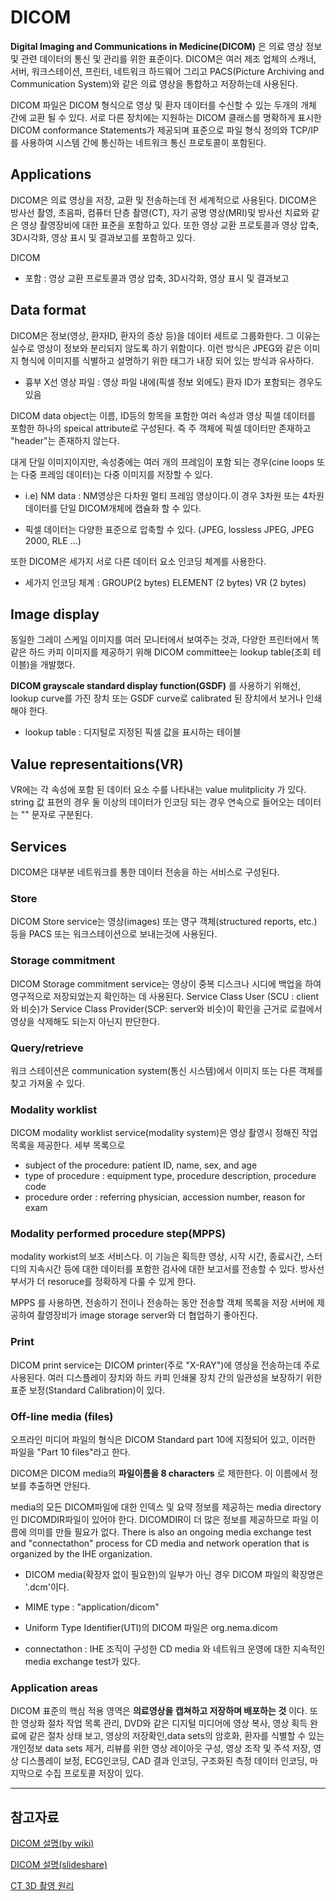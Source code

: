 # DICOM
**Digital Imaging and Communications in Medicine(DICOM)** 은 의료 영상 정보 및 관련 데이터의 통신 및 관리를 위한 표준이다. DICOM은 여러 제조 업체의 
스캐너, 서버, 워크스테이션, 프린터, 네트워크 하드웨어 그리고 PACS(Picture Archiving and Communication System)와 같은 의료 영상을 통합하고
저장하는데 사용된다.


DICOM 파일은 DICOM 형식으로 영상 및 환자 데이터를 수신할 수 있는 두개의 개체 간에 교환 될 수 있다. 서로 다른 장치에는 지원하는 DICOM 클래스를
명확하게 표시한 DICOM conformance Statements가 제공되며 표준으로 파일 형식 정의와 TCP/IP를 사용하여 시스템 간에 통신하는 네트워크 통신 프로토콜이
포함된다.


## Applications
DICOM은 의료 영상을 저장, 교환 및 전송하는데 전 세계적으로 사용된다. DICOM은 방사선 촬영, 초음파, 컴퓨터 단층 촬영(CT), 자기 공명 영상(MRI)및 방사선 
치료와 같은 영상 촬영장비에 대한 표준을 포함하고 있다. 또한 영상 교환 프로토콜과 영상 압축, 3D시각화, 영상 표시 및 결과보고를 포함하고 있다.

DICOM 
* 포함 : 영상 교환 프로토콜과 영상 압축, 3D시각화, 영상 표시 및 결과보고

## Data format
DICOM은 정보(영상, 환자ID, 환자의 증상 등)을 데이터 세트로 그룹화한다. 그 이유는 실수로 영상이 정보와 분리되지 않도록 하기 위함이다.
이런 방식은 JPEG와 같은 이미지 형식에 이미지를 식별하고 설명하기 위한 태그가 내장 되어 있는 방식과 유사하다. 

* 흉부 X선 영상 파일 : 영상 파일 내에(픽셀 정보 외에도) 환자 ID가 포함되는 경우도 있음

DICOM data object는 이름, ID등의 항목을 포함한 여러 속성과 영상 픽셀 데이터를 포함한 하나의 speical attribute로 구성된다. 즉 주 객체에 
픽셀 데이터만 존재하고 "header"는 존재하지 않는다.

대게 단일 이미지이지만, 속성중에는 여러 개의 프레임이 포함 되는 경우(cine loops 또는 다중 프레임 데이터)는 다중 이미지를 저장할 수 있다.

* i.e) NM data : NM영상은 다차원 멀티 프레임 영상이다.이 경우 3차원 또는 4차원 데이터를 단일 DICOM개체에 캡슐화 할 수 있다.

* 픽셀 데이터는 다양한 표준으로 압축할 수 있다. (JPEG, lossless JPEG, JPEG 2000, RLE ...)

또한 DICOM은 세가지 서로 다른 데이터 요소 인코딩 체계를 사용한다. 

* 세가지 인코딩 체계 : GROUP(2 bytes) ELEMENT (2 bytes) VR (2 bytes)

## Image display

동일한 그레이 스케일 이미지를 여러 모니터에서 보여주는 것과, 다양한 프린터에서 똑같은 하드 카피 이미지를 제공하기 위해 DICOM committee는  lookup
table(조회 테이블)을 개발했다.

**DICOM grayscale standard display function(GSDF)** 를 사용하기 위해선, lookup curve를 가진 장치 또는 GSDF curve로 calibrated 된 장치에서 보거나
인쇄해야 한다. 

* lookup table : 디지털로 지정된 픽셀 값을 표시하는 테이블
 
 
## Value representaitions(VR)

VR에는 각 속성에 포함 된 데이터 요소 수를 나타내는 value mulitplicity 가 있다. string 값 표현의 경우 둘 이상의 데이터가 인코딩 되는 경우
연속으로 들어오는 데이터는 "\" 문자로 구분된다.

## Services

DICOM은 대부분 네트워크를 통한 데이터 전송을 하는 서비스로 구성된다.

### Store

DICOM Store service는 영상(images) 또는 영구 객체(structured reports, etc.) 등을 PACS 또는 워크스테이션으로 보내는것에 사용된다.

### Storage commitment

DICOM Storage commitment service는 영상이 중복 디스크나 시디에 백업을 하여 영구적으로 저장되었는지 확인하는 데 사용된다. Service Class User
(SCU : client 와 비슷)가 Service Class Provider(SCP: server와 비슷)이 확인을 근거로 로컬에서 영상을 삭제해도 되는지 아닌지 판단한다.

### Query/retrieve

워크 스테이션은 communication system(통신 시스템)에서 이미지 또는 다른 객체를 찾고 가져올 수 있다.

### Modality worklist

DICOM modality worklist service(modality system)은 영상 촬영시 정해진 작업 목록을 제공한다. 세부 목록으로 
* subject of the procedure: patient ID, name, sex, and age
* type of procedure : equipment type, procedure description, procedure code
* procedure order : referring physician, accession number, reason for exam

### Modality performed procedure step(MPPS)

modality workist의 보조 서비스다. 이 기능은 획득한 영상, 시작 시간, 종료시간, 스터디의 지속시간 등에 대한 데이터를 포함한 검사에 대한 보고서를 전송할 수 있다. 방사선 부서가 더 resoruce를 정확하게 다룰 수 있게 한다. 

MPPS 를 사용하면, 전송하기 전이나 전송하는 동안 전송할 객체 목록을 저장 서버에 제공하여 촬영장비가 image storage server와 더 협업하기 좋아진다.

### Print

DICOM print service는 DICOM printer(주로 "X-RAY")에 영상을 전송하는데 주로 사용된다. 여러 디스플레이 장치와 하드 카피 인쇄물 장치 간의 일관성을 보장하기 위한 표준 보정(Standard Calibration)이 있다.

### Off-line media (files)

오프라인 미디어 파일의 형식은 DICOM Standard part 10에 지정되어 있고, 이러한 파일을 "Part 10 files"라고 한다.

DICOM은 DICOM media의 **파일이름을 8 characters** 로 제한한다. 이 이름에서 정보를 추출하면 안된다.

media의 모든 DICOM파일에 대한 인덱스 및 요약 정보를 제공하는 media directory인 DICOMDIR파일이 있어야 한다. DICOMDIR이 더 많은 정보를 제공하므로
파일 이름에 의미를 만들 필요가 없다.
There is also an ongoing media exchange test and "connectathon" process for CD media and network operation that is organized by the IHE organization.

* DICOM media(확장자 없이 필요한)의 일부가 아닌 경우 DICOM 파일의 확장명은 '.dcm'이다.

* MIME type : "application/dicom"

* Uniform Type Identifier(UTI)의 DICOM 파일은 org.nema.dicom

* connectathon : IHE 조직이 구성한 CD media 와 네트워크 운영에 대한 지속적인 media exchange test가 있다.

### Application areas

DICOM 표준의 핵심 적용 영역은 **의료영상을 캡쳐하고 저장하며 배포하는 것** 이다. 또한 영상화 절차 작업 목록 관리, DVD와 같은 디지털 미디어에 영상 복사, 영상 획득 완료에 같은 절차 상태 보고, 영상의 저장확인,data sets의 암호화, 환자를 식별할 수 있는 개인정보 data sets 제거, 리뷰를 위한 영상 레이아웃 구성, 영상 조작 및 주석 저장, 영상 디스플레이 보정, ECG인코딩,  CAD 결과 인코딩, 구조화된 측정 데이터  인코딩, 마지막으로 수집 프로토콜 저장이 있다.


---------

## 참고자료

[DICOM 설명(by wiki)](https://en.wikipedia.org/wiki/DICOM)

[DICOM 설명(slideshare)](https://slidesplayer.org/slide/12934045/)

[CT 3D 촬영 원리](http://www.ucdenver.edu/academics/colleges/medicalschool/departments/Radiology/About%20Us/Faculty/education-research-portal/Pages/filtbackproj.aspx)
